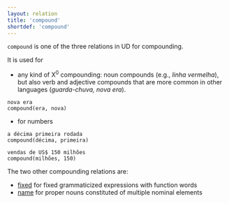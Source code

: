 ```yaml
---
layout: relation
title: 'compound'
shortdef: 'compound'
---
```


`compound` is one of the three relations in UD for compounding.

It is used for 

- any kind of X<sup>0</sup> compounding: noun compounds (e.g., *linha vermelha*), but also verb and
adjective compounds that are more common in other languages (_guarda-chuva, nova era_). 
~~~ sdparse
nova era
compound(era, nova)
~~~


- for numbers

~~~ sdparse
a décima primeira rodada 
compound(décima, primeira)
~~~

~~~ sdparse
vendas de US$ 150 milhões
compound(milhões, 150)
~~~


The two other compounding relations are:

- [fixed]() for fixed grammaticized expressions with function words
- [name]() for proper nouns constituted of multiple nominal elements
